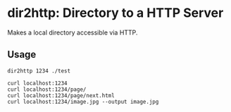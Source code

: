 # dir2http: Directory to a HTTP Server

Makes a local directory accessible via HTTP.

## Usage
```
dir2http 1234 ./test

curl localhost:1234 
curl localhost:1234/page/
curl localhost:1234/page/next.html
curl localhost:1234/image.jpg --output image.jpg
```